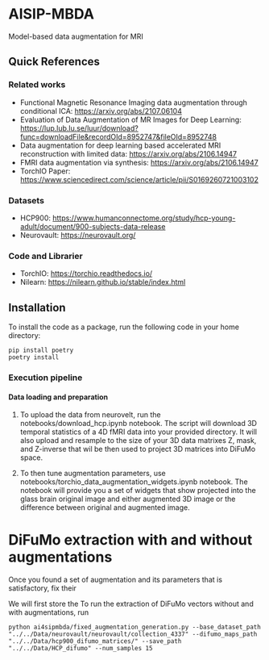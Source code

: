 # AISIP-MBDA
Model-based data augmentation for MRI 

## Quick References

### Related works
* Functional Magnetic Resonance Imaging data augmentation through conditional ICA: https://arxiv.org/abs/2107.06104
* Evaluation of Data Augmentation of MR Images for Deep Learning: https://lup.lub.lu.se/luur/download?func=downloadFile&recordOId=8952747&fileOId=8952748
* Data augmentation for deep learning based accelerated MRI reconstruction with limited data: https://arxiv.org/abs/2106.14947
* FMRI data augmentation via synthesis: https://arxiv.org/abs/2106.14947
* TorchIO Paper: https://www.sciencedirect.com/science/article/pii/S0169260721003102

### Datasets
* HCP900: https://www.humanconnectome.org/study/hcp-young-adult/document/900-subjects-data-release
* Neurovault: https://neurovault.org/

### Code and Librarier
* TorchIO: https://torchio.readthedocs.io/
* Nilearn: https://nilearn.github.io/stable/index.html



## Installation 
To install the code as a package, run the following code in your home directory: 

```
pip install poetry
poetry install
```

### Execution pipeline

#### Data loading and preparation

1. To upload the data from neurovelt, run the notebooks/download_hcp.ipynb notebook.
The script will download 3D temporal statistics of a 4D fMRI data into your provided directory. It will also upload and resample to the size of your 3D data matrixes Z, mask, and Z-inverse that wil be then used to project 3D matrices into DiFuMo space. 


2. To then tune augmentation parameters, use notebooks/torchio_data_augmentation_widgets.ipynb notebook. The notebook will provide you a set of widgets that show projected into the glass brain original image and either augmented 3D image or the difference between original and augmented image.

# DiFuMo extraction with and without augmentations

Once you found a set of augmentation and its parameters that is satisfactory, fix their 

We will first store the 
To run the extraction of DiFuMo vectors without and with augmentations, run 

```
python ai4sipmbda/fixed_augmentation_generation.py --base_dataset_path "../../Data/neurovault/neurovault/collection_4337" --difumo_maps_path "../../Data/hcp900_difumo_matrices/" --save_path "../../Data/HCP_difumo" --num_samples 15
```
